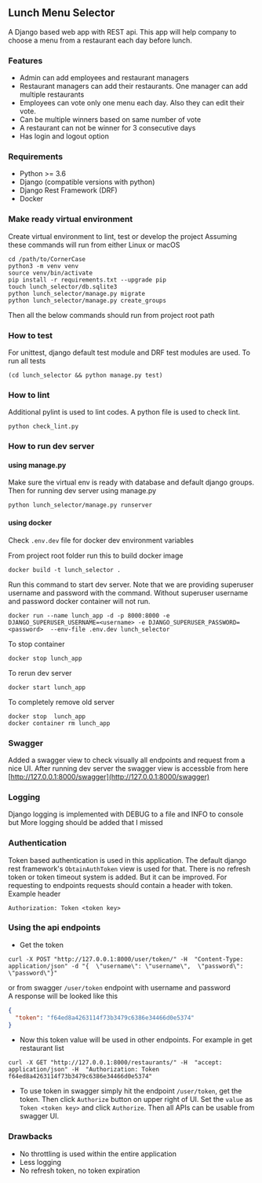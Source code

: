 ## Lunch Menu Selector
A Django based web app with REST api. This app will help company to choose a menu from a 
restaurant each day before lunch.

### Features
* Admin can add employees and restaurant managers
* Restaurant managers can add their restaurants. One manager can add multiple restaurants
* Employees can vote only one menu each day. Also they can edit their vote.
* Can be multiple winners based on same number of vote
* A restaurant can not be winner for 3 consecutive days
* Has login and logout option

### Requirements
* Python >= 3.6
* Django (compatible versions with python)
* Django Rest Framework (DRF) 
* Docker

### Make ready virtual environment
Create virtual environment to lint, test or develop the project
Assuming these commands will run from either Linux or macOS
```shell
cd /path/to/CornerCase
python3 -m venv venv
source venv/bin/activate
pip install -r requirements.txt --upgrade pip
touch lunch_selector/db.sqlite3
python lunch_selector/manage.py migrate
python lunch_selector/manage.py create_groups

```
Then all the below commands should run from project root path

### How to test
For unittest, django default test module and DRF test modules are used. To run all tests
```shell
(cd lunch_selector && python manage.py test)
```
### How to lint
Additional pylint is used to lint codes. A python file is used to check lint.
```shell
python check_lint.py
```

### How to run dev server
#### using manage.py
Make sure the virtual env is ready with database and default django groups.
Then for running dev server using manage.py
```shell
python lunch_selector/manage.py runserver
```

#### using docker
Check `.env.dev` file for docker dev environment variables    

From project root folder run this to build docker image
```shell
docker build -t lunch_selector .
```

Run this command to start dev server.
Note that we are providing superuser username and password with the command.
Without superuser username and password docker container will not run.
```shell
docker run --name lunch_app -d -p 8000:8000 -e DJANGO_SUPERUSER_USERNAME=<username> -e DJANGO_SUPERUSER_PASSWORD=<password>  --env-file .env.dev lunch_selector
```

To stop container
```shell
docker stop lunch_app
```

To rerun dev server
```shell
docker start lunch_app
```

To completely remove old server
```shell
docker stop  lunch_app
docker container rm lunch_app
```

### Swagger
Added a swagger view to check visually all endpoints and request from a 
nice UI. After running dev server the swagger view is accessble from here    
[http://127.0.0.1:8000/swagger](http://127.0.0.1:8000/swagger)

### Logging
Django logging is implemented with DEBUG to a file and INFO to console but
More logging should be added that I missed

### Authentication
Token based authentication is used in this application. The default django rest framework's `ObtainAuthToken` view is used for that.
There is no refresh token or token timeout system is added. But it can be improved. 
For requesting to endpoints requests should contain a header with token. Example header
```
Authorization: Token <token key>
```

### Using the api endpoints
* Get the token
```shell
curl -X POST "http://127.0.0.1:8000/user/token/" -H  "Content-Type: application/json" -d "{  \"username\": \"username\",  \"password\": \"password\"}"
```
or from swagger `/user/token` endpoint with username and password    
A response will be looked like this   
```json
{
  "token": "f64ed8a4263114f73b3479c6386e34466d0e5374"
}
```
* Now this token value will be used in other endpoints. For example in get restaurant list 
```shell
curl -X GET "http://127.0.0.1:8000/restaurants/" -H  "accept: application/json" -H  "Authorization: Token f64ed8a4263114f73b3479c6386e34466d0e5374"
```
* To use token in swagger simply hit the endpoint `/user/token`, get the token. 
  Then click `Authorize` button on upper right of UI. Set the `value` as
  `Token <token key>` and click `Authorize`. Then all APIs can be usable from swagger UI.
  

### Drawbacks
* No throttling is used within the entire application
* Less logging
* No refresh token, no token expiration